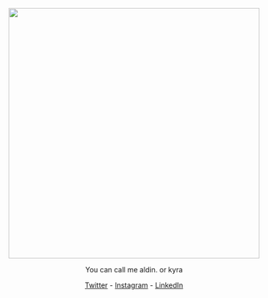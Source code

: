 <p align = "center">
  <img
       width = "500"
       src = "https://media.tenor.com/t0UrlGW-218AAAAC/saber-seiba.gif"
       >
</p>

<p align = "center">You can call me aldin. or kyra</p>

<p align = "center">
  <a href="https://twitter.com/aldinpramudya">Twitter</a>
  - <a href="https://instagram.com/aldin.pramudya">Instagram</a>
  - <a href="https://www.linkedin.com/in/aldin-ariel-pramudya-832037238/">LinkedIn</a>
</p>
